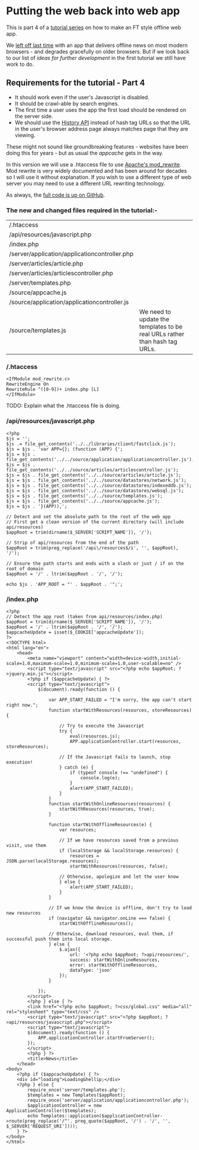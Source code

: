 # Putting the web back into web app

This is part 4 of a [tutorial series][1] on how to make an FT style offline web app.

We [left off last time][2] with an app that delivers offline news on most modern browsers - and degrades gracefully on older browsers. But if we look back to our list of *ideas for further development* in the first tutorial we still have work to do.

## Requirements for the tutorial - Part 4

- It should work even if the user's Javascript is disabled.
- It should be crawl-able by search engines.
- The first time a user uses the app the first load should be rendered on the server side.
- We should use the [History API][3] instead of hash tag URLs so that the URL in the user's browser address page always matches page that they are viewing.

These might not sound like groundbreaking features - websites have been doing this for years - but as usual the *appcache* gets in the way.

In this version we will use a .htaccess file to use 
[Apache's mod_rewrite][4]. Mod rewrite is very widely documented and has
been around for decades so I will use it without explanation. If you wish to use a different type of web server you may need to use a different URL rewriting technology.

As always, the [full code is up on GitHub][5].

[1]:http://labs.ft.com/category/tutorial/
[2]:http://net.tutsplus.com/tutorials/other/a-deeper-look-at-mod_rewrite-for-apache/
[3]:http://diveintohtml5.info/history.html
[4]:http://labs.ft.com/2012/11/using-an-iframe-to-stop-app-cache-storing-masters/
[5]:https://github.com/matthew-andrews/ft-style-offline-web-app-part-4

### The new and changed files required in the tutorial:-

<table>
	<tr>
		<td>/.htaccess</td>
		<td></td>
	</tr>
	<tr>
		<td>/api/resources/javascript.php</td>
		<td></td>
	</tr>
	<tr>
		<td>/index.php</td>
		<td></td>
	</tr>
	<tr>
		<td>/server/application/applicationcontroller.php</td>
		<td></td>
	</tr>
	<tr>
		<td>/server/articles/article.php</td>
		<td></td>
	</tr>
	<tr>
		<td>/server/articles/articlescontroller.php</td>
		<td></td>
	</tr>
	<tr>
		<td>/server/templates.php</td>
		<td></td>
	</tr>
	<tr>
		<td>/source/appcache.js</td>
		<td></td>
	</tr>
	<tr>
		<td>/source/application/applicationcontroller.js</td>
		<td></td>
	</tr>
	<tr>
		<td>/source/templates.js</td>
		<td>We need to update the templates to be real URLs rather than hash tag URLs.</td>
	</tr>
</table>

### /.htaccess
```
<IfModule mod_rewrite.c>
RewriteEngine On
RewriteRule ^([0-9])+ index.php [L]
</IfModule>
```

TODO: Explain what the .htaccess file is doing.

### /api/resources/javascript.php

```
<?php
$js = '';
$js .= file_get_contents('../../libraries/client/fastclick.js');
$js = $js . 'var APP={}; (function (APP) {';
$js = $js . file_get_contents('../../source/application/applicationcontroller.js');
$js = $js . file_get_contents('../../source/articles/articlescontroller.js');
$js = $js . file_get_contents('../../source/articles/article.js');
$js = $js . file_get_contents('../../source/datastores/network.js');
$js = $js . file_get_contents('../../source/datastores/indexeddb.js');
$js = $js . file_get_contents('../../source/datastores/websql.js');
$js = $js . file_get_contents('../../source/templates.js');
$js = $js . file_get_contents('../../source/appcache.js');
$js = $js . '}(APP)),';

// Detect and set the absolute path to the root of the web app
// First get a clean version of the current directory (will include api/resources)
$appRoot = trim(dirname($_SERVER['SCRIPT_NAME']), '/');

// Strip of api/resources from the end of the path
$appRoot = trim(preg_replace('/api\/resources$/i', '', $appRoot), '/');

// Ensure the path starts and ends with a slash or just / if on the root of domain
$appRoot = '/' . ltrim($appRoot . '/', '/');

echo $js . 'APP_ROOT = "' . $appRoot . '";';
```



### /index.php

```
<?php
// Detect the app root (taken from api/resources/index.php)
$appRoot = trim(dirname($_SERVER['SCRIPT_NAME']), '/');
$appRoot = '/' . ltrim($appRoot . '/', '/');
$appcacheUpdate = isset($_COOKIE['appcacheUpdate']);
?>
<!DOCTYPE html>
<html lang="en">
	<head>
		<meta name="viewport" content="width=device-width,initial-scale=1.0,maximum-scale=1.0,minimum-scale=1.0,user-scalable=no" />
		<script type="text/javascript" src="<?php echo $appRoot; ?>jquery.min.js"></script>
		<?php if ($appcacheUpdate) { ?>
		<script type="text/javascript">
			$(document).ready(function () {

				var APP_START_FAILED = "I'm sorry, the app can't start right now.";
				function startWithResources(resources, storeResources) {

					// Try to execute the Javascript
					try {
						eval(resources.js);
						APP.applicationController.start(resources, storeResources);

					// If the Javascript fails to launch, stop execution!
					} catch (e) {
						if (typeof console !== "undefined") {
							console.log(e);
						}
						alert(APP_START_FAILED);
					}
				}
				function startWithOnlineResources(resources) {
					startWithResources(resources, true);
				}

				function startWithOfflineResources(e) {
					var resources;

					// If we have resources saved from a previous visit, use them
					if (localStorage && localStorage.resources) {
						resources = JSON.parse(localStorage.resources);
						startWithResources(resources, false);

					// Otherwise, apologize and let the user know
					} else {
						alert(APP_START_FAILED);
					}
				}

				// If we know the device is offline, don't try to load new resources
				if (navigator && navigator.onLine === false) {
					startWithOfflineResources();

				// Otherwise, download resources, eval them, if successful push them into local storage.
				} else {
					$.ajax({
						url: '<?php echo $appRoot; ?>api/resources/',
						success: startWithOnlineResources,
						error: startWithOfflineResources,
						dataType: 'json'
					});
				}

			});
		</script>
		<?php } else { ?>
		<link href="<?php echo $appRoot; ?>css/global.css" media="all" rel="stylesheet" type="text/css" />
		<script type="text/javascript" src="<?php $appRoot; ?>api/resources/javascript.php"></script>
		<script type="text/javascript">
		$(document).ready(function () {
			APP.applicationController.startFromServer();
		});
		</script>
		<?php } ?>
		<title>News</title>
	</head>
<body>
	<?php if ($appcacheUpdate) { ?>
	<div id="loading">Loading&hellip;</div>
	<?php } else {
		require_once('server/templates.php');
		$templates = new Templates($appRoot);
		require_once('server/application/applicationcontroller.php');
		$applicationController = new ApplicationController($templates);
		echo Templates::application($applicationController->route(preg_replace('/^'. preg_quote($appRoot, '/') . '/', '', $_SERVER['REQUEST_URI'])));
	} ?>
</body>
</html>
```

